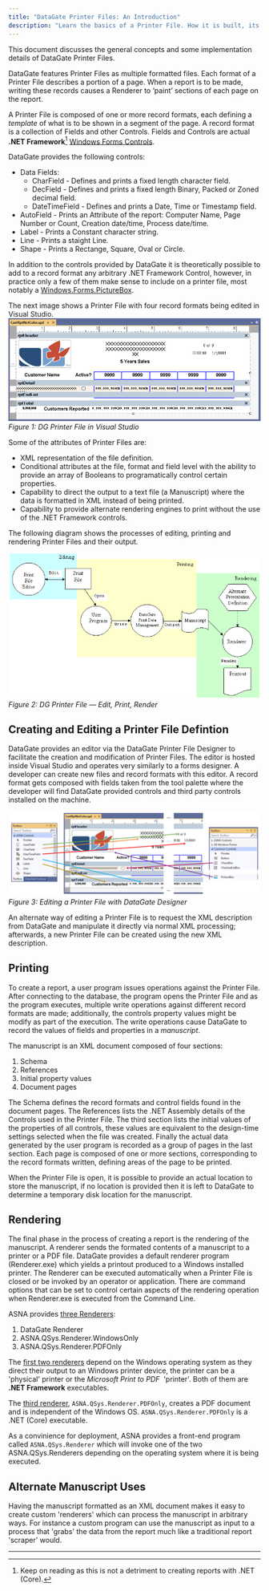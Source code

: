 ```yaml
---
title: "DataGate Printer Files: An Introduction"
description: "Learn the basics of a Printer File. How it is built, its components and rendering implications."
---
```


This document discusses the general concepts and some implementation details of DataGate Printer Files.

DataGate features Printer Files as multiple formatted files.  Each format of a Printer File describes a portion of a page.  When a report is to be made, writing these records causes a Renderer to ‘paint’ sections of each page on the report.

A Printer File is composed of one or more record formats, each defining a _template_ of what is to be shown in a segment of the page.  A record format is a collection of Fields and other Controls.  Fields and Controls are actual **.NET Framework**[^1] [Windows Forms Controls](//learn.microsoft.com/en-us/dotnet/desktop/winforms/controls/overview).

DataGate provides the following controls:
 - Data Fields:
   + CharField - Defines and prints a fixed length character field.
   + DecField - Defines and prints a fixed length Binary, Packed or Zoned decimal field.
   + DateTimeField - Defines and prints a Date, Time or Timestamp field.   
 - AutoField - Prints an Attribute of the report: Computer Name, Page Number or Count, Creation date/time, Process date/time.
 - Label - Prints a Constant character string.
 - Line - Prints a staight Line.
 - Shape - Prints a Rectange, Square, Oval or Circle.

In addition to the controls provided by DataGate it is theoretically possible to add to a record format any arbitrary .NET Framework Control, however, in practice only a few of them make sense to include on a printer file, most notably a [Windows.Forms.PictureBox](https://learn.microsoft.com/en-us/dotnet/api/system.windows.forms.picturebox).

The next image shows a Printer File with four record formats being edited in Visual Studio.
![DataGate Print File](images/customer-report-printer-file.png)
_Figure 1: DG Printer File in Visual Studio_

Some of the attributes of Printer Files are:
 + XML representation of the file definition.
 + Conditional attributes at the file, format and field level with the ability to provide an array of Booleans to programatically control certain properties.
 + Capability to direct the output to a text file (a Manuscript) where the data is formatted in XML instead of being printed.
 + Capability to provide alternate rendering engines to print without the use of the .NET Framework controls.

The following diagram shows the processes of editing, printing and rendering Printer Files and their output.

![Edit, print, render](images/dg-printer-file.png)
_Figure 2: DG Printer File &mdash; Edit, Print, Render_

## Creating and Editing a Printer File Defintion
DataGate provides an editor via the DataGate Printer File Designer to facilitate the creation and modification of Printer Files.  The editor is hosted inside Visual Studio and operates very similarly to a forms designer.  A developer can create new files and record formats with this editor.  A record format gets composed with fields taken from the tool palette where the developer will find DataGate provided controls and third party controls installed on the machine.

![Editing Printer File](images/printer-file-and-controls.png)
_Figure 3: Editing a Printer File with DataGate Designer_

An alternate way of editing a Printer File is to request the XML description from DataGate and manipulate it directly via normal XML processing; afterwards, a new Printer File can be created using the new XML description.


## Printing
To create a report, a user program issues operations against the Printer File.  After connecting to the database, the program opens the Printer File and as the program executes, multiple write operations against different record formats are made; additionally, the controls property values might be modify as part of the execution.  The write operations cause DataGate to record the values of fields and properties in a _manuscript_.

The manuscript is an XML document composed of four sections:
 1. Schema
 2. References
 3. Initial property values
 4. Document pages

The Schema defines the record formats and control fields found in the document pages. The References lists the .NET Assembly details of the Controls used in the Printer File. The third section lists the initial values of the properties of all controls, these values are equivalent to the design-time settings selected when the file was created.  Finally the actual data generated by the user program is recorded as a group of pages in the last section.  Each page is composed of one or more sections, corresponding to the record formats written, defining areas of the page to be printed.

When the Printer File is open, it is possible to provide an actual location to store the manuscript, if no location is provided then it is left to DataGate to determine a temporary disk location for the manuscript.

## Rendering
The final phase in the process of creating a report is the rendering of the manuscript.  A renderer sends the formated contents of a manuscript to a printer or a PDF file.  DataGate provides a default renderer program (Renderer.exe) which yields a printout produced to a Windows installed printer.  The Renderer can be executed automatically when a Printer File is closed or be invoked by an operator or application. There are command options that can be set to control certain aspects of the rendering operation when Renderer.exe is executed from the Command Line.

ASNA provides [three Renderers](/manuals/hosting/mom/manuscript-renderer.html):
 1. DataGate Renderer
 2. ASNA.QSys.Renderer.WindowsOnly
 3. ASNA.QSys.Renderer.PDFOnly

The [first two renderers](/manuals/hosting/mom/rendering-in-windows.html) depend on the Windows operating system as they direct their output to an Windows printer device, the printer can be a 'physical' printer or the _Microsoft Print to PDF_ &nbsp;'printer'. Both of them are **.NET Framework** executables.
 
The [third renderer](/manuals/hosting/mom/rendering-in-linux.html), `ASNA.QSys.Renderer.PDFOnly`, creates a PDF document and is independent of the Windows OS. `ASNA.QSys.Renderer.PDFOnly` is a .NET (Core) executable.

As a convinience for deployment, ASNA provides a front-end program called `ASNA.QSys.Renderer` which will invoke one of the two ASNA.QSys.Renderers depending on the operating system where it is being executed.

## Alternate Manuscript Uses
Having the manuscript formatted as an XML document makes it easy to create custom 'renderers' which can process the manuscript in arbitrary ways.  For instance a custom program can use the manuscript as input to a process that 'grabs' the data from the report much like a traditional report 'scraper' would.

---------- 

[^1]: Keep on reading as this is not a detriment to creating reports with .NET (Core).